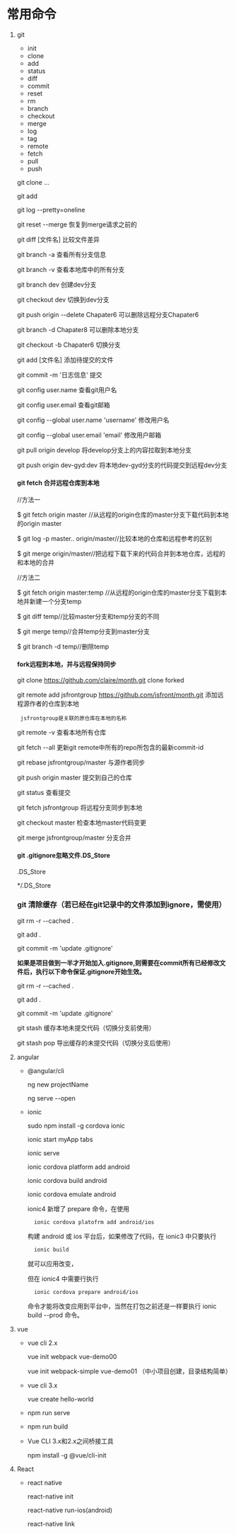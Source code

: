 # 常用命令

1. git

    - init 
    - clone
    - add
    - status
    - diff
    - commit
    - reset
    - rm
    - branch
    - checkout
    - merge
    - log
    - tag
    - remote
    - fetch
    - pull
    - push


    git clone ...

    git add 

    git log --pretty=oneline

    git reset --merge   恢复到merge请求之前的

    git diff [文件名]   比较文件差异

    git branch -a   查看所有分支信息

    git branch -v   查看本地库中的所有分支

    git branch dev  创建dev分支

    git checkout dev    切换到dev分支

    git push origin --delete Chapater6   可以删除远程分支Chapater6

    git branch -d Chapater8 可以删除本地分支
    
    git checkout -b Chapater6 切换分支

    git add [文件名] 添加待提交的文件

    git commit -m '日志信息' 提交

    git config user.name    查看git用户名

    git config user.email   查看git邮箱

    git config --global user.name 'username'    修改用户名
    
    git config --global user.email 'email'  修改用户邮箱

    git pull origin develop 将develop分支上的内容拉取到本地分支 
    
    git push origin dev-gyd:dev 将本地dev-gyd分支的代码提交到远程dev分支

    #### git fetch 合并远程仓库到本地

    //方法一

    $ git fetch origin master //从远程的origin仓库的master分支下载代码到本地的origin master

    $ git log -p master.. origin/master//比较本地的仓库和远程参考的区别

    $ git merge origin/master//把远程下载下来的代码合并到本地仓库，远程的和本地的合并

    //方法二

    $ git fetch origin master:temp //从远程的origin仓库的master分支下载到本地并新建一个分支temp

    $ git diff temp//比较master分支和temp分支的不同

    $ git merge temp//合并temp分支到master分支

    $ git branch -d temp//删除temp

    #### fork远程到本地，并与远程保持同步

    git clone https://github.com/claire/month.git  clone forked

    git remote add jsfrontgroup https://github.com/jsfront/month.git  添加远程源作者的仓库到本地

        jsfrontgroup是关联的原仓库在本地的名称
    
    git remote -v   查看本地所有仓库

    git fetch --all   更新git remote中所有的repo所包含的最新commit-id

    git rebase jsfrontgroup/master   与源作者同步

    git push origin master  提交到自己的仓库

    git status 查看提交


    git fetch jsfrontgroup   将远程分支同步到本地

    git checkout master 检查本地master代码变更

    git merge jsfrontgroup/master  分支合并


    #### git .gitignore忽略文件.DS_Store

    .DS_Store

    */.DS_Store

    ### git 清除缓存（若已经在git记录中的文件添加到ignore，需使用）

    git rm -r --cached .
    
    git add .
    
    git commit -m 'update .gitignore'

    **如果是项目做到一半才开始加入.gitignore,则需要在commit所有已经修改文件后，执行以下命令保证.gitignore开始生效。**

    git rm -r --cached .

    git add .
    
    git commit -m 'update .gitignore'

    git stash 缓存本地未提交代码（切换分支前使用）    
    
    git stash pop 导出缓存的未提交代码（切换分支后使用）  

2. angular

    - @angular/cli
    
        ng new projectName

        ng serve --open
        
    - ionic

        sudo npm install -g cordova ionic

        ionic start myApp tabs
        
        ionic serve

        ionic cordova platform add android
        
        ionic cordova build android
        
        ionic cordova emulate android
  
        ionic4 新增了 prepare 命令，在使用 

            ionic cordova platofrm add android/ios 

        构建 android 或 ios 平台后，如果修改了代码，在 ionic3 中只要执行

            ionic build 
            
        就可以应用改变，

        但在 ionic4 中需要行执行 

            ionic cordova prepare android/ios 
            
        命令才能将改变应用到平台中，当然在打包之前还是一样要执行 ionic build --prod 命令。
  
    

3. vue

    - vue cli 2.x
        
        vue init webpack vue-demo00

        vue init webpack-simple vue-demo01 （中小项目创建，目录结构简单）

    - vue cli 3.x

        vue create hello-world

    - npm run serve

    - npm run build

    - Vue CLI 3.x和2.x之间桥接工具

        npm install -g @vue/cli-init


4. React

    - react native

        react-native init

        react-native run-ios(android)

        react-native link 